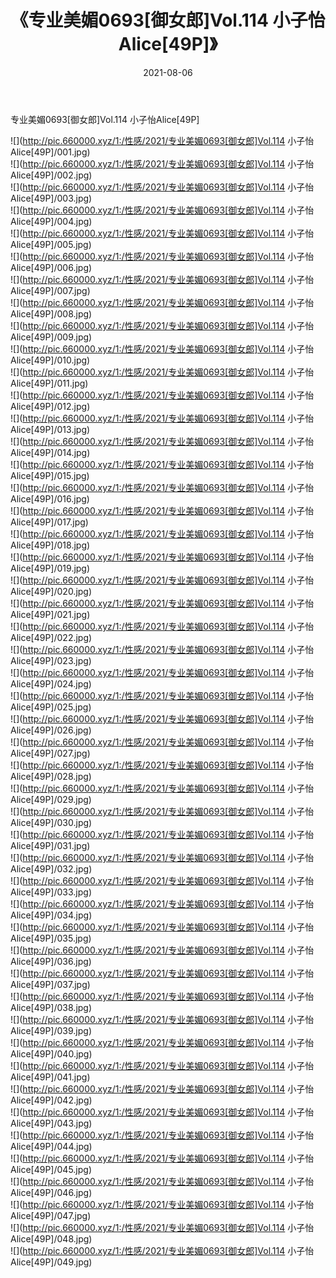 ﻿---
layout: post
title:  《专业美媚0693[御女郎]Vol.114 小子怡Alice[49P]》
date:   2021-08-06
img: http://pic.660000.xyz/1:/性感/2021/专业美媚0693[御女郎]Vol.114 小子怡Alice[49P]/000.jpg
categories: [美女, 清纯, 唯美]
---

专业美媚0693[御女郎]Vol.114 小子怡Alice[49P]

  ![](http://pic.660000.xyz/1:/性感/2021/专业美媚0693[御女郎]Vol.114 小子怡Alice[49P]/001.jpg) <br> ![](http://pic.660000.xyz/1:/性感/2021/专业美媚0693[御女郎]Vol.114 小子怡Alice[49P]/002.jpg) <br> ![](http://pic.660000.xyz/1:/性感/2021/专业美媚0693[御女郎]Vol.114 小子怡Alice[49P]/003.jpg) <br> ![](http://pic.660000.xyz/1:/性感/2021/专业美媚0693[御女郎]Vol.114 小子怡Alice[49P]/004.jpg) <br> ![](http://pic.660000.xyz/1:/性感/2021/专业美媚0693[御女郎]Vol.114 小子怡Alice[49P]/005.jpg) <br> ![](http://pic.660000.xyz/1:/性感/2021/专业美媚0693[御女郎]Vol.114 小子怡Alice[49P]/006.jpg) <br> ![](http://pic.660000.xyz/1:/性感/2021/专业美媚0693[御女郎]Vol.114 小子怡Alice[49P]/007.jpg) <br> ![](http://pic.660000.xyz/1:/性感/2021/专业美媚0693[御女郎]Vol.114 小子怡Alice[49P]/008.jpg) <br> ![](http://pic.660000.xyz/1:/性感/2021/专业美媚0693[御女郎]Vol.114 小子怡Alice[49P]/009.jpg) <br> ![](http://pic.660000.xyz/1:/性感/2021/专业美媚0693[御女郎]Vol.114 小子怡Alice[49P]/010.jpg) <br> ![](http://pic.660000.xyz/1:/性感/2021/专业美媚0693[御女郎]Vol.114 小子怡Alice[49P]/011.jpg) <br> ![](http://pic.660000.xyz/1:/性感/2021/专业美媚0693[御女郎]Vol.114 小子怡Alice[49P]/012.jpg) <br> ![](http://pic.660000.xyz/1:/性感/2021/专业美媚0693[御女郎]Vol.114 小子怡Alice[49P]/013.jpg) <br> ![](http://pic.660000.xyz/1:/性感/2021/专业美媚0693[御女郎]Vol.114 小子怡Alice[49P]/014.jpg) <br> ![](http://pic.660000.xyz/1:/性感/2021/专业美媚0693[御女郎]Vol.114 小子怡Alice[49P]/015.jpg) <br> ![](http://pic.660000.xyz/1:/性感/2021/专业美媚0693[御女郎]Vol.114 小子怡Alice[49P]/016.jpg) <br> ![](http://pic.660000.xyz/1:/性感/2021/专业美媚0693[御女郎]Vol.114 小子怡Alice[49P]/017.jpg) <br> ![](http://pic.660000.xyz/1:/性感/2021/专业美媚0693[御女郎]Vol.114 小子怡Alice[49P]/018.jpg) <br> ![](http://pic.660000.xyz/1:/性感/2021/专业美媚0693[御女郎]Vol.114 小子怡Alice[49P]/019.jpg) <br> ![](http://pic.660000.xyz/1:/性感/2021/专业美媚0693[御女郎]Vol.114 小子怡Alice[49P]/020.jpg) <br> ![](http://pic.660000.xyz/1:/性感/2021/专业美媚0693[御女郎]Vol.114 小子怡Alice[49P]/021.jpg) <br> ![](http://pic.660000.xyz/1:/性感/2021/专业美媚0693[御女郎]Vol.114 小子怡Alice[49P]/022.jpg) <br> ![](http://pic.660000.xyz/1:/性感/2021/专业美媚0693[御女郎]Vol.114 小子怡Alice[49P]/023.jpg) <br> ![](http://pic.660000.xyz/1:/性感/2021/专业美媚0693[御女郎]Vol.114 小子怡Alice[49P]/024.jpg) <br> ![](http://pic.660000.xyz/1:/性感/2021/专业美媚0693[御女郎]Vol.114 小子怡Alice[49P]/025.jpg) <br> ![](http://pic.660000.xyz/1:/性感/2021/专业美媚0693[御女郎]Vol.114 小子怡Alice[49P]/026.jpg) <br> ![](http://pic.660000.xyz/1:/性感/2021/专业美媚0693[御女郎]Vol.114 小子怡Alice[49P]/027.jpg) <br> ![](http://pic.660000.xyz/1:/性感/2021/专业美媚0693[御女郎]Vol.114 小子怡Alice[49P]/028.jpg) <br> ![](http://pic.660000.xyz/1:/性感/2021/专业美媚0693[御女郎]Vol.114 小子怡Alice[49P]/029.jpg) <br> ![](http://pic.660000.xyz/1:/性感/2021/专业美媚0693[御女郎]Vol.114 小子怡Alice[49P]/030.jpg) <br> ![](http://pic.660000.xyz/1:/性感/2021/专业美媚0693[御女郎]Vol.114 小子怡Alice[49P]/031.jpg) <br> ![](http://pic.660000.xyz/1:/性感/2021/专业美媚0693[御女郎]Vol.114 小子怡Alice[49P]/032.jpg) <br> ![](http://pic.660000.xyz/1:/性感/2021/专业美媚0693[御女郎]Vol.114 小子怡Alice[49P]/033.jpg) <br> ![](http://pic.660000.xyz/1:/性感/2021/专业美媚0693[御女郎]Vol.114 小子怡Alice[49P]/034.jpg) <br> ![](http://pic.660000.xyz/1:/性感/2021/专业美媚0693[御女郎]Vol.114 小子怡Alice[49P]/035.jpg) <br> ![](http://pic.660000.xyz/1:/性感/2021/专业美媚0693[御女郎]Vol.114 小子怡Alice[49P]/036.jpg) <br> ![](http://pic.660000.xyz/1:/性感/2021/专业美媚0693[御女郎]Vol.114 小子怡Alice[49P]/037.jpg) <br> ![](http://pic.660000.xyz/1:/性感/2021/专业美媚0693[御女郎]Vol.114 小子怡Alice[49P]/038.jpg) <br> ![](http://pic.660000.xyz/1:/性感/2021/专业美媚0693[御女郎]Vol.114 小子怡Alice[49P]/039.jpg) <br> ![](http://pic.660000.xyz/1:/性感/2021/专业美媚0693[御女郎]Vol.114 小子怡Alice[49P]/040.jpg) <br> ![](http://pic.660000.xyz/1:/性感/2021/专业美媚0693[御女郎]Vol.114 小子怡Alice[49P]/041.jpg) <br> ![](http://pic.660000.xyz/1:/性感/2021/专业美媚0693[御女郎]Vol.114 小子怡Alice[49P]/042.jpg) <br> ![](http://pic.660000.xyz/1:/性感/2021/专业美媚0693[御女郎]Vol.114 小子怡Alice[49P]/043.jpg) <br> ![](http://pic.660000.xyz/1:/性感/2021/专业美媚0693[御女郎]Vol.114 小子怡Alice[49P]/044.jpg) <br> ![](http://pic.660000.xyz/1:/性感/2021/专业美媚0693[御女郎]Vol.114 小子怡Alice[49P]/045.jpg) <br> ![](http://pic.660000.xyz/1:/性感/2021/专业美媚0693[御女郎]Vol.114 小子怡Alice[49P]/046.jpg) <br> ![](http://pic.660000.xyz/1:/性感/2021/专业美媚0693[御女郎]Vol.114 小子怡Alice[49P]/047.jpg) <br> ![](http://pic.660000.xyz/1:/性感/2021/专业美媚0693[御女郎]Vol.114 小子怡Alice[49P]/048.jpg) <br> ![](http://pic.660000.xyz/1:/性感/2021/专业美媚0693[御女郎]Vol.114 小子怡Alice[49P]/049.jpg) <br>